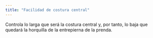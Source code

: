 ```yaml
---
title: "Facilidad de costura central"
---
```


Controla lo larga que será la costura central y, por tanto, lo baja que quedará la horquilla de la entrepierna de la prenda.
